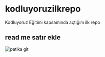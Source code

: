 # kodluyoruzilkrepo
Kodluyoruz Eğitimi kapsamında açtığım ilk repo
## read me satır ekle
![patika git](kodluyoruzilkrepo/images/patikagit)



